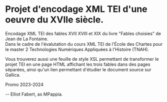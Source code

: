 # Projet d'encodage XML TEI d'une oeuvre du XVIIe siècle. 
Encodage XML TEI des fables XVII XVIII et XIX du livre "Fables choisies" de Jean de La Fontaine.<br>
Dans le cadre de l'évalutation du cours XML TEI de l'École des Chartes pour le master 2 Technologies Numériques Appliquées à l'Histoire (TNAH).

Vous trouverez aussi une feuille de style XSL permettant de transformer le projet TEI en une page HTML affichant les trois fables dans des pages séparées, ainsi qu'un lien permettant d'étudier le document source sur Gallica. 

Promo 2023-2024

-- Elliot Fabert, as MPappia.
